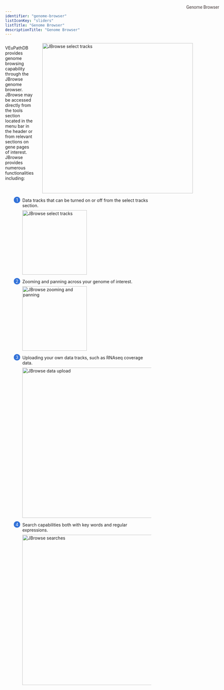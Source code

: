 ```yaml
---
identifier: "genome-browser"
listIconKey: "sliders"
listTitle: "Genome Browser"
descriptionTitle: "Genome Browser"
---
```

<style>
  .search-strategies-feature {
    margin: auto;
  }
  .search-strategies-feature--panels {
    display: flex;
    flex-wrap: wrap;
    align-items: flex-start;
    counter-reset: panel;
  }
  .search-strategies-feature--panels > * {
    overflow: hidden;
    margin: 0 2em;
  }
  .search-strategies-feature--panels > * > div {
    margin-top: 1em;
    margin-left: 2em;
    position: relative;
  }
  .search-strategies-feature--panels > * img {
    margin-left: 2em;
  }
  .search-strategies-feature--panels > * > div:before {
    counter-increment: panel;
    content: counter(panel);
    background: #3171d8;
    border-radius: 1em;
    height: 1.5em;
    width: 1.5em;
    display: inline-flex;
    justify-content: center;
    align-items: center;
    margin-right: .5em;
    color: white;
    position: absolute;
    left: -2em;
    top: -0.25em;
  }
   #topright {
    position: absolute;
    right: 1em;
    top: 3em;
    padding-top: 0.5em;
    padding-left: 0.5em;
    padding-right: 1.5em;
}
  #topright a {
    text-decoration: none;
    font-family: Roboto;
    color: #413737;
}
.container {
  display: flex;
}
#col-1 {
  flex: 1;
}
#col-2 {
  flex: 3;
}
</style>

<div id="topright">
  <a href="/a/app/jbrowse?data=/a/service/jbrowse/tracks/default&tracks=gene">Genome Browser</a>
</div>
<div class="search-strategies-feature">
  <section class="container">
    <div id="col-1">
      <p>VEuPathDB provides genome browsing capability through the
      JBrowse genome browser. JBrowse may be accessed directly from the tools section located in the menu bar in the header or from relevant sections on gene pages of interest.&nbsp; JBrowse provides numerous functionalities
      including:
      </p>
    </div>
    <div id="col-2">
      <img style="width: 35em; margin-top: .5em; margin-left: 2em;" src="{{ "/assets/images/resources_tools/jbrowse_view1.png" | absolute_url }}" alt="JBrowse select tracks"/>
    </div>
  </section>
  <div class="search-strategies-feature--panels">
    <div>
      <div>Data tracks that can be turned on or off from the select tracks section.</div>
      <img style="width: 15em; margin-top: .5em; margin-left: 2em;" src="{{ "/assets/images/resources_tools/select_tracks.png" | absolute_url }}" alt="JBrowse select tracks"/>
    </div>
    <div>
      <div>Zooming and panning across your genome of interest.</div>
      <img style="width: 15em; margin-top: .5em; margin-left: 2em;" src="{{ "/assets/images/resources_tools/zooming.png" | absolute_url }}" alt="JBrowse zooming and panning"/>
    </div>
    <div>
      <div>Uploading your own data tracks, such as RNAseq coverage data.</div>
      <img style="width: 35em; margin-top: .5em; margin-left: 2em;" src="{{ "/assets/images/resources_tools/upload.png" | absolute_url }}" alt="JBrowse data upload"/>
    </div>
    <div>
      <div>Search capabilities both with key words and regular expressions.</div>
      <img style="width: 35em; margin-top: .5em; margin-left: 2em;" src="{{ "/assets/images/resources_tools/jbrowse_search.png" | absolute_url }}" alt="JBrowse searches"/>
    </div>
  </div>
</div>


